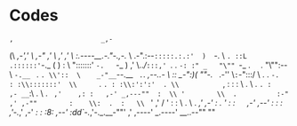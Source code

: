 Codes
=======

    ,                      _,-
   (\                  _,-','
    \\              ,-"  ,'
     \\           ,'   ,'
      \\        _:.----__.-."-._,-._
       \\    .-".:--`:::::.:.:'  )  `-.
        \\   `. ::L .::::::'`-._  (  ) :
         \\    ":::::::'  `-.   `-_ ) ,'
          \\.._/_`:::,' `.     .  `-:
          :" _   "\"" `-_    .    `  `.
           "\\"":--\     `-.__ ` .     `.
             \\'::  \    _-"__`--.__ `  . `.     _,--..-
              \\ ::  \_-":)(        ""-._ ` `.-''
               \\`:`-":::/ \\ .   .      `-.  :
               :\\:::::::'  \\     `    .   `. :
                :\\:':':'  . \\           `,  : :
                : \\     .    \\      .       `. :       ,-
               __`:\\      .   \\ .   `  ,'    ,: :   ,-'
        _,---""  :  \\ '        \\  .          :-"  ,'
    ,-""        :    \\:  .  :   \\  `  '     ,'   /
   '            :  :  \       .   \\   .   _,'  ,-'
               :  .   '       :   :`   `,-' ,--'
                :     :   :      ,'-._,' ,-'
                _:     :        :8:  ,--'
               :dd`-._,'-._.__-""' ,'
                             ,----'
                      _.----'
              __..--""
            ""
